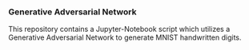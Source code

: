 ### Generative Adversarial Network

This repository contains a Jupyter-Notebook script which utilizes a Generative Adversarial Network to generate MNIST handwritten digits.
